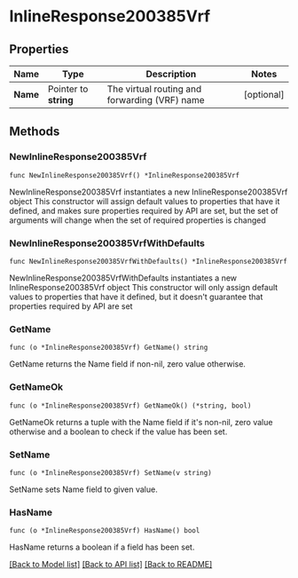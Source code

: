 # InlineResponse200385Vrf

## Properties

Name | Type | Description | Notes
------------ | ------------- | ------------- | -------------
**Name** | Pointer to **string** | The virtual routing and forwarding (VRF) name | [optional] 

## Methods

### NewInlineResponse200385Vrf

`func NewInlineResponse200385Vrf() *InlineResponse200385Vrf`

NewInlineResponse200385Vrf instantiates a new InlineResponse200385Vrf object
This constructor will assign default values to properties that have it defined,
and makes sure properties required by API are set, but the set of arguments
will change when the set of required properties is changed

### NewInlineResponse200385VrfWithDefaults

`func NewInlineResponse200385VrfWithDefaults() *InlineResponse200385Vrf`

NewInlineResponse200385VrfWithDefaults instantiates a new InlineResponse200385Vrf object
This constructor will only assign default values to properties that have it defined,
but it doesn't guarantee that properties required by API are set

### GetName

`func (o *InlineResponse200385Vrf) GetName() string`

GetName returns the Name field if non-nil, zero value otherwise.

### GetNameOk

`func (o *InlineResponse200385Vrf) GetNameOk() (*string, bool)`

GetNameOk returns a tuple with the Name field if it's non-nil, zero value otherwise
and a boolean to check if the value has been set.

### SetName

`func (o *InlineResponse200385Vrf) SetName(v string)`

SetName sets Name field to given value.

### HasName

`func (o *InlineResponse200385Vrf) HasName() bool`

HasName returns a boolean if a field has been set.


[[Back to Model list]](../README.md#documentation-for-models) [[Back to API list]](../README.md#documentation-for-api-endpoints) [[Back to README]](../README.md)



